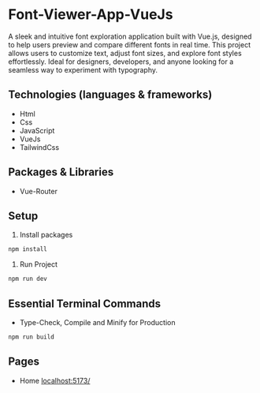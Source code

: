 # Font-Viewer-App-VueJs

A sleek and intuitive font exploration application built with Vue.js, designed to help users preview and compare different fonts in real time. This project allows users to customize text, adjust font sizes, and explore font styles effortlessly. Ideal for designers, developers, and anyone looking for a seamless way to experiment with typography.

## Technologies (languages & frameworks)

- Html
- Css
- JavaScript
- VueJs
- TailwindCss

## Packages & Libraries

- Vue-Router

## Setup

1. Install packages

```sh
npm install
```

1. Run Project

```sh
npm run dev
```

## Essential Terminal Commands

- Type-Check, Compile and Minify for Production

```sh
npm run build
```

## Pages

- Home [localhost:5173/](http://localhost:5173/)
